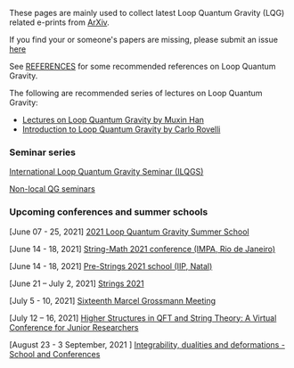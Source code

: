 
These pages are mainly used to collect latest Loop Quantum Gravity (LQG) related e-prints from [ArXiv](arxiv.org).

If you find your or someone's papers are missing, please submit an issue [here](https://github.com/lhg285/lqgintro/issues)

See [REFERENCES](https://hamsyn.github.io/LQG-group/reference) for some recommended references on Loop Quantum Gravity.

The following are recommended series of lectures on Loop Quantum Gravity:

- [Lectures on Loop Quantum Gravity by Muxin Han](https://hamsyn.github.io/LQG-group/lecture)
- [Introduction to Loop Quantum Gravity by Carlo Rovelli](https://www.youtube.com/playlist?list=PLwLvxaPjGHxR6zr421tXXlaDGbq8S36Un)

### Seminar series

[International Loop Quantum Gravity Seminar (ILQGS)](http://relativity.phys.lsu.edu/ilqgs/)

[Non-local QG seminars](https://qglyon.wordpress.com/seminars/)

### Upcoming conferences and summer schools

[June 07 - 25, 2021] [2021 Loop Quantum Gravity Summer School](https://sites.google.com/view/lqgonlinesummerschool/home)

[June 14 - 18, 2021] [String-Math 2021 conference (IMPA, Rio de Janeiro)](https://impa.br/en_US/eventos-do-impa/2021-2/string-math-2021/)

[June 14 - 18, 2021] [Pre-Strings 2021 school (IIP, Natal)](https://iip.ufrn.br/eventsdetail.php?inf===QTUlFN)

[June 21 – July 2, 2021] [Strings 2021](https://www.ictp-saifr.org/strings2021/)

[July 5 - 10, 2021] [Sixteenth Marcel Grossmann Meeting](http://www.icra.it/mg/mg16/)

[July 12 – 16, 2021] [Higher Structures in QFT and String Theory: A Virtual Conference for Junior Researchers](https://sites.google.com/view/jrqftconf2021/home)

[August 23 - 3 September, 2021 ] [Integrability, dualities and deformations - School and Conferences](https://indico.cern.ch/event/1001393/)